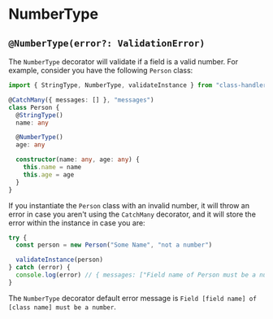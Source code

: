 # NumberType

## `@NumberType(error?: ValidationError)`

The `NumberType` decorator will validate if a field is a valid number. For example, consider you have the following `Person` class:

```typescript
import { StringType, NumberType, validateInstance } from "class-handler"

@CatchMany({ messages: [] }, "messages")
class Person {
  @StringType()
  name: any

  @NumberType()
  age: any

  constructor(name: any, age: any) {
    this.name = name
    this.age = age
  }
}
```

If you instantiate the `Person` class with an invalid number, it will throw an error in case you aren't using the `CatchMany` decorator, and it will store the error within the instance in case you are:

```typescript
try {
  const person = new Person("Some Name", "not a number")

  validateInstance(person)
} catch (error) {
  console.log(error) // { messages: ["Field name of Person must be a number"] }
}
```

The `NumberType` decorator default error message is `Field [field name] of [class name] must be a number`.
